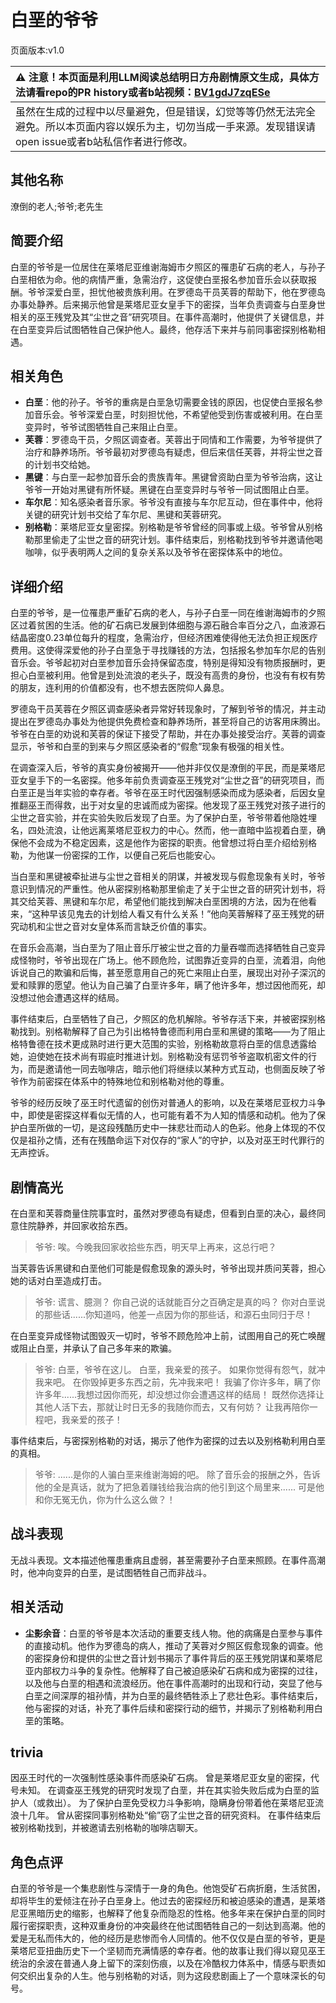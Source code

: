 # 白垩的爷爷
页面版本:v1.0
 

| :warning: 注意！本页面是利用LLM阅读总结明日方舟剧情原文生成，具体方法请看repo的PR history或者b站视频：[BV1gdJ7zqESe](https://www.bilibili.com/video/BV1gdJ7zqESe/)         |
|:----------------------------|
| 虽然在生成的过程中以尽量避免，但是错误，幻觉等等仍然无法完全避免。所以本页面内容以娱乐为主，切勿当成一手来源。发现错误请open issue或者b站私信作者进行修改。|



## 其他名称
潦倒的老人;爷爷;老先生
## 简要介绍
白垩的爷爷是一位居住在莱塔尼亚维谢海姆市夕照区的罹患矿石病的老人，与孙子白垩相依为命。他的病情严重，急需治疗，这促使白垩报名参加音乐会以获取报酬。爷爷深爱白垩，担忧他被贵族利用。在罗德岛干员芙蓉的帮助下，他在罗德岛办事处静养。后来揭示他曾是莱塔尼亚女皇手下的密探，当年负责调查与白垩身世相关的巫王残党及其“尘世之音”研究项目。在事件高潮时，他提供了关键信息，并在白垩变异后试图牺牲自己保护他人。最终，他存活下来并与前同事密探别格勒相遇。
## 相关角色
-   **白垩**：他的孙子。爷爷的重病是白垩急切需要金钱的原因，也促使白垩报名参加音乐会。爷爷深爱白垩，时刻担忧他，不希望他受到伤害或被利用。在白垩变异时，爷爷试图牺牲自己来阻止白垩。
-   **芙蓉**：罗德岛干员，夕照区调查者。芙蓉出于同情和工作需要，为爷爷提供了治疗和静养场所。爷爷最初对罗德岛有疑虑，但后来信任芙蓉，并将尘世之音的计划书交给她。
-   **黑键**：与白垩一起参加音乐会的贵族青年。黑键曾资助白垩为爷爷治病，这让爷爷一开始对黑键有所怀疑。黑键在白垩变异时与爷爷一同试图阻止白垩。
-   **车尔尼**：知名感染者音乐家。爷爷没有直接与车尔尼互动，但在事件中，他将关键的研究计划书交给了车尔尼、黑键和芙蓉研究。
-   **别格勒**：莱塔尼亚女皇密探。别格勒是爷爷曾经的同事或上级。爷爷曾从别格勒那里偷走了尘世之音的研究计划。事件结束后，别格勒找到爷爷并邀请他喝咖啡，似乎表明两人之间的复杂关系以及爷爷在密探体系中的地位。
## 详细介绍
白垩的爷爷，是一位罹患严重矿石病的老人，与孙子白垩一同在维谢海姆市的夕照区过着贫困的生活。他的矿石病已发展到体细胞与源石融合率百分之八，血液源石结晶密度0.23单位每升的程度，急需治疗，但经济困难使得他无法负担正规医疗费用。这使得深爱他的孙子白垩急于寻找赚钱的方法，包括报名参加车尔尼的告别音乐会。爷爷起初对白垩参加音乐会持保留态度，特别是得知没有物质报酬时，更担心白垩被利用。他曾是到处流浪的老头子，既没有高贵的身份，也没有有权有势的朋友，连利用的价值都没有，也不想去医院仰人鼻息。

罗德岛干员芙蓉在夕照区调查感染者异常好转现象时，了解到爷爷的情况，并主动提出在罗德岛办事处为他提供免费检查和静养场所，甚至将自己的访客用床腾出。爷爷在白垩的劝说和芙蓉的保证下接受了帮助，并在办事处接受治疗。芙蓉的调查显示，爷爷和白垩的到来与夕照区感染者的“假愈”现象有极强的相关性。

在调查深入后，爷爷的真实身份被揭开——他并非仅仅是潦倒的平民，而是莱塔尼亚女皇手下的一名密探。他多年前负责调查巫王残党对“尘世之音”的研究项目，而白垩正是当年实验的幸存者。爷爷在巫王时代因强制感染而成为感染者，后因女皇推翻巫王而得救，出于对女皇的忠诚而成为密探。他发现了巫王残党对孩子进行的尘世之音实验，并在实验失败后发现了白垩。为了保护白垩，爷爷带着他隐姓埋名，四处流浪，让他远离莱塔尼亚权力的中心。然而，他一直暗中监视着白垩，确保他不会成为不稳定因素，这是他作为密探的职责。他曾想过将白垩介绍给别格勒，为他谋一份密探的工作，以便自己死后也能安心。

当白垩和黑键被牵扯进与尘世之音相关的阴谋，并被发现与假愈现象有关时，爷爷意识到情况的严重性。他从密探别格勒那里偷走了关于尘世之音的研究计划书，将其交给芙蓉、黑键和车尔尼，希望他们能找到解决白垩困境的方法，因为在他看来，“这种早该见鬼去的计划给人看又有什么关系！”他向芙蓉解释了巫王残党的研究动机和尘世之音对女皇体系而言缺乏价值的事实。

在音乐会高潮，当白垩为了阻止音乐厅被尘世之音的力量吞噬而选择牺牲自己变异成怪物时，爷爷出现在广场上。他不顾危险，试图靠近变异的白垩，流着泪，向他诉说自己的欺骗和后悔，甚至愿意用自己的死亡来阻止白垩，展现出对孙子深沉的爱和赎罪的愿望。他认为自己骗了白垩许多年，瞒了他许多年，想过因他而死，却没想过他会遭遇这样的结局。

事件结束后，白垩牺牲了自己，夕照区的危机解除。爷爷存活下来，并被密探别格勒找到。别格勒解释了自己为引出格特鲁德而利用白垩和黑键的策略——为了阻止格特鲁德在技术更成熟时进行更大范围的实验，别格勒故意将白垩的信息透露给她，迫使她在技术尚有瑕疵时推进计划。别格勒没有惩罚爷爷盗取机密文件的行为，而是邀请他一同去咖啡店，暗示他们将继续以某种方式互动，也侧面反映了爷爷作为前密探在体系中的特殊地位和别格勒对他的尊重。

爷爷的经历反映了巫王时代遗留的创伤对普通人的影响，以及在莱塔尼亚权力斗争中，即使是密探这样看似无情的人，也可能有着不为人知的情感和动机。他为了保护白垩所做的一切，是这段残酷历史中一抹悲壮而动人的色彩。他身上体现的不仅仅是祖孙之情，还有在残酷命运下对仅存的“家人”的守护，以及对巫王时代罪行的无声控诉。
## 剧情高光
在白垩和芙蓉商量住院事宜时，虽然对罗德岛有疑虑，但看到白垩的决心，最终同意住院静养，并回家收拾东西。
> 爷爷: 唉。今晚我回家收拾些东西，明天早上再来，这总行吧？

当芙蓉告诉黑键和白垩他们可能是假愈现象的源头时，爷爷出现并质问芙蓉，担心她的话对白垩造成打击。
> 爷爷: 谎言、臆测？ 你自己说的话就能百分之百确定是真的吗？ 你对白垩说的那些话......你知道吗，他差一点因为你的那些话，和源石虫同归于尽！

在白垩变异成怪物试图毁灭一切时，爷爷不顾危险冲上前，试图用自己的死亡唤醒或阻止白垩，并承认了自己多年来的欺骗。
> 爷爷: 白垩，爷爷在这儿。 白垩，我亲爱的孩子。 如果你觉得有怨气，就冲我来吧。 在你毁掉更多东西之前，先冲我来吧！ 我骗了你许多年，瞒了你许多年......我想过因你而死，却没想过你会遭遇这样的结局！ 既然你选择让其他人活下去，那就让时日无多的我随你而去，又有何妨？ 让我再陪你一程吧，我亲爱的孩子！

事件结束后，与密探别格勒的对话，揭示了他作为密探的过去以及别格勒利用白垩的真相。
> 爷爷: ......是你的人骗白垩来维谢海姆的吧。 除了音乐会的报酬之外，告诉他的全是真话，就为了把急着赚钱给我治病的他引到这个局里来...... 可是他和你无冤无仇，你为什么这么做？！
## 战斗表现
无战斗表现。文本描述他罹患重病且虚弱，甚至需要孙子白垩来照顾。在事件高潮时，他冲向变异的白垩，是试图牺牲自己而非战斗。
## 相关活动
-   **尘影余音**：白垩的爷爷是本次活动的重要支线人物。他的病痛是白垩参与事件的直接动机。他作为罗德岛的病人，推动了芙蓉对夕照区假愈现象的调查。他的密探身份和提供的尘世之音计划书揭示了事件背后的巫王残党阴谋和莱塔尼亚内部权力斗争的复杂性。他解释了自己被迫感染矿石病和成为密探的过往，以及他与白垩的相遇和流浪经历。他在事件高潮时的出现和行动，突显了他与白垩之间深厚的祖孙情，并为白垩的最终牺牲添上了悲壮色彩。事件结束后，他与密探的对话，补充了事件后续和密探行动的细节，并揭示了别格勒利用白垩的策略。
## trivia
因巫王时代的一次强制性感染事件而感染矿石病。
曾是莱塔尼亚女皇的密探，代号未知。
在调查巫王残党的研究时发现了白垩，并在其实验失败后成为白垩的监护人（或救出）。
为了保护白垩免受权力斗争影响，隐瞒身份带着他在莱塔尼亚流浪十几年。
曾从密探同事别格勒处“偷”窃了尘世之音的研究资料。
在事件结束后被别格勒找到，并被邀请去别格勒的咖啡店聊天。
## 角色点评
白垩的爷爷是一个集悲剧性与深情于一身的角色。他饱受矿石病折磨，生活贫困，却将毕生的爱倾注在孙子白垩身上。他过去的密探经历和被迫感染的遭遇，是莱塔尼亚黑暗历史的缩影，也解释了他复杂而隐忍的性格。他多年来在保护白垩的同时履行密探职责，这种双重身份的冲突最终在他试图牺牲自己的一刻达到高潮。他的爱是无私而伟大的，他的经历是悲惨而令人同情的。他不仅仅是白垩的爷爷，更是莱塔尼亚扭曲历史下一个坚韧而充满情感的幸存者。他的故事让我们得以窥见巫王统治的余波在普通人身上留下的深刻伤痕，以及在冷酷权力体系中，情感与职责如何交织出复杂的人生。他与别格勒的对话，则为这段悲剧画上了一个意味深长的句号。